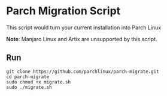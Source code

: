 # Parch Migration Script

This script would turn your current installation into Parch Linux

**Note**: Manjaro Linux and Artix are unsupported by this script.


## Run

``` shell
git clone https://github.com/parchlinux/parch-migrate.git
cd parch-migrate
sudo chmod +x migrate.sh
sudo ./migrate.sh
```
